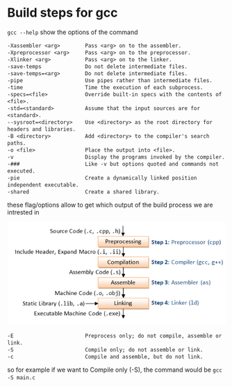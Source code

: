 # Build steps for gcc

`gcc --help` show the options of the command 

```
-Xassembler <arg>        Pass <arg> on to the assembler.
-Xpreprocessor <arg>     Pass <arg> on to the preprocessor.
-Xlinker <arg>           Pass <arg> on to the linker.
-save-temps              Do not delete intermediate files.
-save-temps=<arg>        Do not delete intermediate files.
-pipe                    Use pipes rather than intermediate files.
-time                    Time the execution of each subprocess.
-specs=<file>            Override built-in specs with the contents of <file>.
-std=<standard>          Assume that the input sources are for <standard>.
--sysroot=<directory>    Use <directory> as the root directory for headers and libraries.
-B <directory>           Add <directory> to the compiler's search paths.
-o <file>                Place the output into <file>.
-v                       Display the programs invoked by the compiler.
-###                     Like -v but options quoted and commands not executed.
-pie                     Create a dynamically linked position independent executable.
-shared                  Create a shared library.
```

these flag/options allow to get which output of the build process we are intrested in 

<img src="build_steps.png">

<!-- ![build step](docs/build_steps.png) -->

```
-E                       Preprocess only; do not compile, assemble or link.
-S                       Compile only; do not assemble or link.
-c                       Compile and assemble, but do not link.
```


so for example if we want to Compile only (-S), the command would be `gcc -S main.c`



